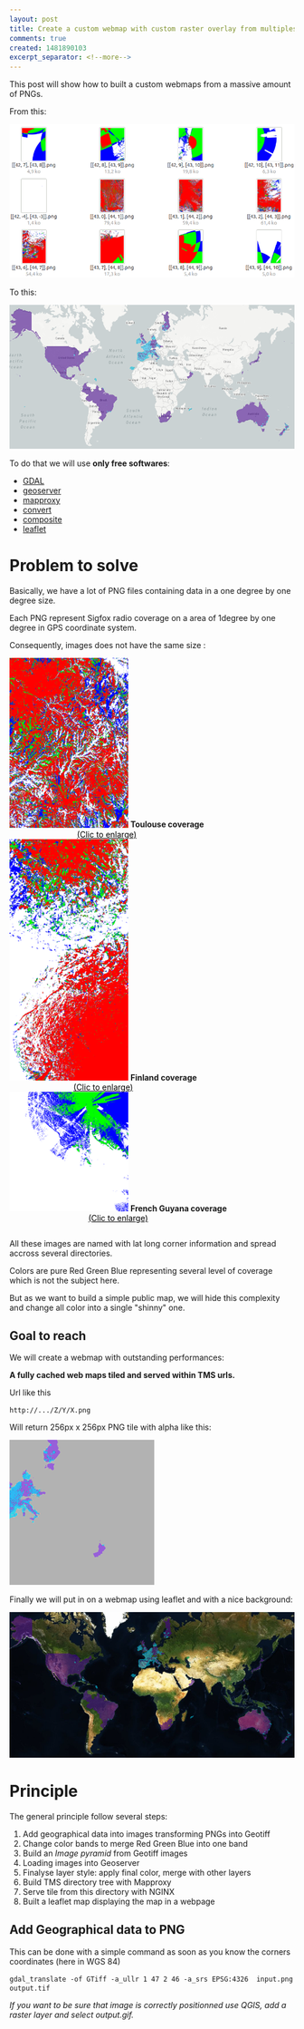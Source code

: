 ```yaml
---
layout: post
title: Create a custom webmap with custom raster overlay from multiples PNGs
comments: true
created: 1481890103
excerpt_separator: <!--more-->
---
```


This post will show how to built a custom webmaps from a massive amount of PNGs.

From this: 

![List of pngs](/public/images/webmap1/png-radio.png)

To this:

![List of pngs](/public/images/webmap1/lightmap-world.png)

To do that we will use __only free softwares__:

* [GDAL](http://www.gdal.org)
* [geoserver](http://geoserver.org)
* [mapproxy](https://mapproxy.org)
* [convert](https://www.imagemagick.org/script/convert.php)
* [composite](https://www.imagemagick.org/script/composite.php)
* [leaflet](http://leafletjs.com)

<!--more-->

<style  type="text/css">
.thumbnail {
  float:left;
  padding-right: 0.5em;
}
.screenshot, .thumbnail {
  text-align:center;
}
.thumbnail img, .screenshot img {
    width:210px;
    margin-bottom:0;
}
.screenshot img {
    margin-left: auto;
    margin-right: auto
}
.thumbnail .click, .screenshot .click {
    color:#000 !important;
    text-decoration:italic;
}
.thumbnail .title, .screenshot .click {
    font-weight:bold;
}
.clearfix:after {
  content:'';
  display:block;
  clear:both;
  padding-bottom:1em;
}
</style>

# Problem to solve

Basically, we have a lot of PNG files containing data in a one degree by one degree size.

Each PNG represent Sigfox radio coverage on a area of 1degree by one degree in GPS coordinate system.

Consequently, images does not have the same size :

<div class="clearfix">
<div class="thumbnail">
<a href="/public/images/webmap1/toulouse.png"><img src="/public/images/webmap1/toulouse.png"></a>
<span class="title">Toulouse coverage</span><br>
<a href="/public/images/webmap1/toulouse.png" class="click">(Clic to enlarge)</a>
</div>
<div class="thumbnail">
<a href="/public/images/webmap1/finland.png"><img src="/public/images/webmap1/finland.png"></a>
<span class="title">Finland coverage</span><br>
<a href="/public/images/webmap1/finland.png" class="click">(Clic to enlarge)</a>
</div>
<div class="thumbnail">
<a href="/public/images/webmap1/guyana.png"><img src="/public/images/webmap1/guyana.png"></a>
<span class="title">French Guyana coverage</span><br>
<a href="/public/images/webmap1/guyana.png" class="click">(Clic to enlarge)</a>
</div>
</div>

All these images are named with lat long corner information and spread accross several directories.

Colors are pure Red Green Blue representing several level of coverage which is not the subject here.

But as we want to build a simple public map, we will hide this complexity and change all color into a single "shinny" one.

## Goal to reach

We will create a webmap with outstanding performances:

__A fully cached web maps tiled and served within TMS urls.__

Url like this

```
http://.../Z/Y/X.png
```

Will return 256px x 256px PNG tile with alpha like this:

![256x256 tile](/public/images/webmap1/tile.png)

Finally we will put in on a webmap using leaflet and with a nice background:

![worl map on satellite background](/public/images/webmap1/satellite-map.png)

# Principle

The general principle follow several steps:

1. Add geographical data into images transforming PNGs into Geotiff
2. Change color bands to merge Red Green Blue into one band
3. Build an _Image pyramid_ from Geotiff images
4. Loading images into Geoserver
5. Finalyse layer style: apply final color, merge with other layers
6. Build TMS directory tree with Mapproxy
7. Serve tile from this directory with NGINX
8. Built a leaflet map displaying the map in a webpage

## Add Geographical data to PNG

This can be done with a simple command as soon as you know the corners coordinates (here in WGS 84)

```
gdal_translate -of GTiff -a_ullr 1 47 2 46 -a_srs EPSG:4326  input.png output.tif
```

_If you want to be sure that image is correctly positionned use QGIS, add a raster layer and select output.gif._









